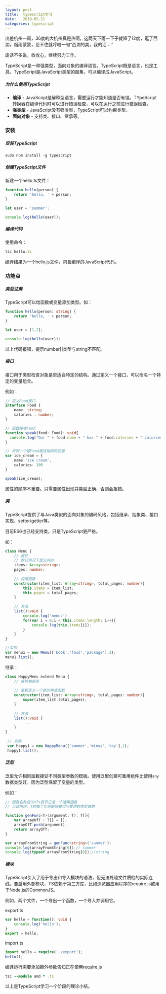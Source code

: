 ```yaml
---
layout: post
title:  typescript学习
date:   2018-05-21
categories: typescript
---
```


出差杭州一周，36度的大杭州真是热啊，这两天下雨一下子就降了12度，逛了西湖，烟雨蒙蒙，忍不住就哼唱一句“西湖的美，我的泪....”

废话不多说，收收心，继续努力工作。



TypeScript是一种强类型，面向对象的编译语言。TypeScript既是语言，也是工具。TypeScript是JavaScript类型的超集，可以编译成JavaScript。



##### 为什么使用TypeScript

* __编译__ - JavaScript是解释型语言，需要运行才能知道是否有错。TYpeScript转换器在编译代码时可以进行错误检查，可以在运行之前进行错误检查。
* __强类型__ - JavaScript没有强类型，TypeScript可以约束类型。
* __面向对象__ - 支持类、接口、继承等。



### 安装



##### 安装TypeScript

```
sudo npm install -g typescript
```



##### 创建TypeScript文件

新建一个hello.ts文件：

```typescript
function hello(person) {
    return 'hello, ' + person;
}

let user = 'summer';

console.log(hello(user));
```



##### 编译代码

使用命令：

```typescript
tsc hello.ts
```

编译结果为一个hello.js文件，包含编译的JavaScript代码。



### 功能点



##### 类型注解

TypeScript可以给函数或变量添加类型。如：

```typescript
function hello(person: string) {
    return 'hello, ' + person;
}

let user = [1,2];

console.log(hello(user));
```

以上代码报错，提示number[]类型与string不匹配。



##### 接口

接口用于类型检查对象是否适合特定的结构。通过定义一个接口，可以命名一个特定的变量组合。

例如：

```typescript
// 定义Food接口
interface Food {
    name: string;
    calories : number;
}

// 函数接收Food
function speak(food: Food): void{
  console.log("Our " + food.name + " has " + food.calories + " calories.");
}

// 声明一个跟Food属性相同的变量
var ice_cream = {
    name:'ice cream',
    calories: 100
}

speak(ice_cream);
```

属性的顺序不重要。只需要属性出现并类型正确，否则会报错。



##### 类

TypeScript提供了与Java类似的面向对象的编码风格，包括继承、抽象类、接口实现、setter/getter等。

目前ES6也已经支持类，只是TypeScript更严格。

如：

```typescript
class Menu {
    // 属性
    // 默认情况下是公共的
    items: Array<string>;
    pages: number;
    
    // 构造函数
    constructor(item_list: Array<string>, total_pages: number){
        this.items = item_list;
        this.pages = total_pages;
    }
    
    // 方法
    list():void {
        console.log('menu:')
        for(var i = 0;i < this.items.length; i++){
            console.log(this.items[i]);
        }
    }
}

//实例
var menu1 = new Menu(['book','food','package'],1);
menu1.list();
```

继承：

```typescript
class HappyMenu extend Menu {
    // 属性被继承
    
    // 重新定义一个新的构造函数
    constructor(item_list: Array<string>, total_pages: number){
        super(item_list,total_pages);
    }
    
    // 方法
    list():void {
        ...
    }
}
    
 // 实例
 var happy1 = new HappyMenu(['summer','minya','toy'],1);
 happy1.list();  
```



##### 泛型

泛型允许相同函数接受不同类型参数的模板。使用泛型创建可重用组件比使用```any```数据类型好，因为泛型保留了变量的类型。

例如：

```typescript
// 函数名称后的<T>表示它是一个通用函数
// 当调用时，T的每个实例都将被实际提供的类型替换

function genFunc<T>(argument: T): T[]{
    var arrayOfT : T[] = [];
    arrayOfT.push(argument);
    return arrayOfT;
}

var arrayFromString = genFunc<string>('summer');
console.log(arrayFromString[0]);// summer
console.log(typeof arrayFromString[0]);//string
```



##### 模块

TypeScript引入了用于导出和导入模块的语法，但无法处理文件质检的实际连线。要启用外部模块，TS依赖于第三方库，比如浏览器应用程序的require.js或用于Node.js的CommonJS。

例如，两个文件，一个导出一个函数，一个导入并调用它。

export.ts

```typescript
var hello = function(): void {
    console.log('hello');
}
export = hello;
```

import.ts

```typescript
import hello = require('./export');
hello();
```

编译运行需要添加额外参数告知正在使用require.js

```ruby
tsc --module amd * .ts
```



以上是TypeScript学习一个阶段的理论小结。









